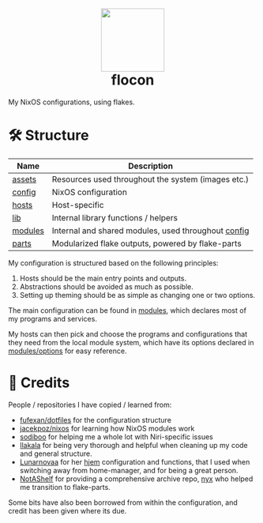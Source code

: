 <h1 id="header" align="center">
  <img src="assets/nix-snowflake-colors.svg" width="128px" height="128px" />
  <br>
  flocon
</h1>

My NixOS configurations, using flakes.

# 🛠️ Structure

| Name                | Description                                                    |
| ------------------- | -------------------------------------------------------------- |
| [assets](assets/)   | Resources used throughout the system (images etc.)             |
| [config](config/)   | NixOS configuration                                            |
| [hosts](hosts/)     | Host-specific                                                  |
| [lib](lib/)         | Internal library functions / helpers                           |
| [modules](modules/) | Internal and shared modules, used throughout [config](config/) |
| [parts](parts/)     | Modularized flake outputs, powered by flake-parts              |

My configuration is structured based on the following principles:

1. Hosts should be the main entry points and outputs.
1. Abstractions should be avoided as much as possible.
1. Setting up theming should be as simple as changing one or two options.

The main configuration can be found in [modules](modules/), which declares most
of my programs and services.

My hosts can then pick and choose the programs and configurations that they need
from the local module system, which have its options declared in
[modules/options](modules/options/) for easy reference.

# 👥 Credits

People / repositories I have copied / learned from:

- [fufexan/dotfiles](https://github.com/fufexan/dotfiles) for the configuration
  structure
- [jacekpoz/nixos](https://git.jacekpoz.pl/poz/niksos) for learning how NixOS
  modules work
- [sodiboo](https://github.com/sodiboo) for helping me a whole lot with
  Niri-specific issues
- [llakala](https://github.com/llakala) for being very thorough and helpful when
  cleaning up my code and general structure.
- [Lunarnovaa](https://github.com/Lunarnovaa) for her
  [hjem](https://github.com/feel-co/hjem) configuration and functions, that I
  used when switching away from home-manager, and for being a great person.
- [NotAShelf](https://github.com/NotAShelf) for providing a comprehensive
  archive repo, [nyx](https://github.com/NotAShelf/nyx) who helped me transition
  to flake-parts.

Some bits have also been borrowed from within the configuration, and credit has
been given where its due.
